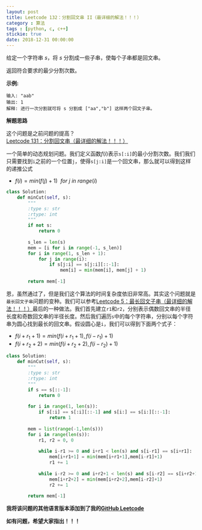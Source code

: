 ```yaml
---
layout: post
title: Leetcode 132：分割回文串 II（最详细的解法！！！）
category : 算法
tags : [python, c, c++]
stickie: true
date: 2018-12-31 00:00:00
---
```


给定一个字符串 *s*，将 *s* 分割成一些子串，使每个子串都是回文串。

返回符合要求的最少分割次数。

**示例:**

```
输入: "aab"
输出: 1
解释: 进行一次分割就可将 s 分割成 ["aa","b"] 这样两个回文子串。
```

**解题思路**

这个问题是之前问题的提高？[Leetcode 131：分割回文串（最详细的解法！！！）](https://blog.csdn.net/qq_17550379/article/details/85466081)

一个简单的动态规划问题。我们定义函数$f(i)$表示`s[:i]`的最小分割次数。我们我们只需要找到`i`之前的一个位置`j`，使得`s[j:i]`是一个回文串，那么就可以得到这样的递推公式

- $f(i)=min(f(j)+1)\ \ for\ j\ in\ range(i)$

```python
class Solution:
    def minCut(self, s):
        """
        :type s: str
        :rtype: int
        """
        if not s:
            return 0
        
        s_len = len(s)
        mem = [i for i in range(-1, s_len)]
        for i in range(1, s_len + 1):
            for j in range(i):
                if s[j:i] == s[j:i][::-1]:
                    mem[i] = min(mem[i], mem[j] + 1)
                    
        return mem[-1]
```

恩，虽然通过了，但是我们这个算法的时间复杂度依旧非常高。其实这个问题就是`最长回文子串`问题的变种。我们可以参考[Leetcode 5：最长回文子串（最详细的解法！！！）](https://blog.csdn.net/qq_17550379/article/details/84022845)最后的一种做法。我们首先建立`r1`和`r2`，分别表示偶数回文串的半径长度和奇数回文串的半径长度。然后我们遍历`s`中的每个字符串，分别以每个字符串为圆心找到最长的回文串。假设圆心是`i`，我们可以得到下面两个式子：

- $f(i+r_1+1) = min(f(i+r_1+1), f(i-r_1)+1)$
- $f(i+r_2+2) = min(f(i+r_2+2), f(i-r_2)+1)$

```python
class Solution:
    def minCut(self, s):
        """
        :type s: str
        :rtype: int
        """
        if s == s[::-1]: 
            return 0   
        
        for i in range(1, len(s)):
            if s[:i] == s[:i][::-1] and s[i:] == s[i:][::-1]:
                return 1
        
        mem = list(range(-1,len(s)))
        for i in range(len(s)):
            r1, r2 = 0, 0
            
            while i-r1 >= 0 and i+r1 < len(s) and s[i-r1] == s[i+r1]:
                mem[i+r1+1] = min(mem[i+r1+1],mem[i-r1]+1)
                r1 += 1
                
            while i-r2 >= 0 and i+r2+1 < len(s) and s[i-r2] == s[i+r2+1]:
                mem[i+r2+2] = min(mem[i+r2+2],mem[i-r2]+1)
                r2 += 1
                
        return mem[-1] 
```



**我将该问题的其他语言版本添加到了我的[GitHub Leetcode](https://github.com/luliyucoordinate/Leetcode)**

**如有问题，希望大家指出！！！**